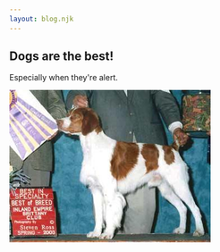 ```yaml
---
layout: blog.njk
---
```


## Dogs are the best!

Especially when they're alert.

![alert doggo](/images/dog-5.jpg)
